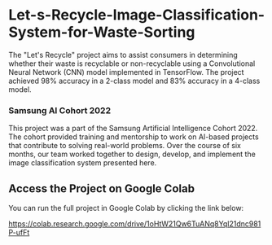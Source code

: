 # Let-s-Recycle-Image-Classification-System-for-Waste-Sorting
The "Let's Recycle" project aims to assist consumers in determining whether their waste is recyclable or non-recyclable using a Convolutional Neural Network (CNN) model implemented in TensorFlow. The project achieved 98% accuracy in a 2-class model and 83% accuracy in a 4-class model.
### Samsung AI Cohort 2022
This project was a part of the Samsung Artificial Intelligence Cohort 2022. The cohort provided training and mentorship to work on AI-based projects that contribute to solving real-world problems. Over the course of six months, our team worked together to design, develop, and implement the image classification system presented here.

## Access the Project on Google Colab

You can run the full project in Google Colab by clicking the link below:

https://colab.research.google.com/drive/1oHtW21Qw6TuANq8Yql21dnc981P-ufFt



